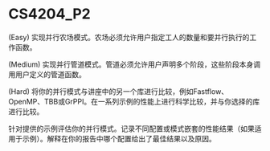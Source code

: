 # CS4204_P2

(Easy) 实现并行农场模式。农场必须允许用户指定工人的数量和要并行执行的工作函数。

(Medium) 实现并行管道模式。管道必须允许用户声明多个阶段，这些阶段本身调用用户定义的管道函数。

(Hard) 将你的并行模式与讲座中的另一个库进行比较，例如Fastflow、OpenMP、TBB或GrPPI。在一系列示例的性能上进行科学比较，并与你选择的库进行比较。

针对提供的示例评估你的并行模式。记录不同配置或模式嵌套的性能结果（如果适用于示例）。解释在你的报告中哪个配置给出了最佳结果以及原因。
